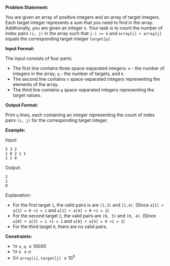 **Problem Statement:**

You are given an array of positive integers and an array of target integers. Each target integer represents a sum that you need to find in the array. Additionally, you are given an integer `k`. Your task is to count the number of index pairs `(i, j)` in the array such that `j-i >= k` and `array[i] + array[j]` equals the corresponding target integer `target[p]`.

**Input Format:**

The input consists of four parts:
- The first line contains three space-separated integers: `n` - the number of integers in the array, `q` - the number of targets, and `k`.
- The second line contains `n` space-separated integers representing the elements of the array.
- The third line contains `q` space-separated integers representing the target values.
  
**Output Format:**

Print `q` lines, each containing an integer representing the count of index pairs `(i, j)` for the corresponding target integer.

**Example:**

Input:
```
5 3 2
1 0 2 1 1
1 2 0
```

Output:
```
2
2
0
```

Explanation:
- For the first target `1`, the valid pairs is are `(1,3)` and `(1,4)`. (Since `a[1] + a[3] = 0 +1 = 1` and `a[1] + a[4] = 0 +1 = 1`)
- For the second target `2`, the valid pairs are `(0, 3)` and `(0, 4)`.  (Since `a[0] + a[3] = 1 +1 = 1` and `a[0] + a[4] = 0 +1 = 1`)
- For the third target `0`, there are no valid pairs.

**Constraints:**
- $1\le$ `n`, `q` $\le 10000$
- $1 \le$ `k` $\le n$
- $0 \le$ `array[i]`, `target[j]` $\le 10^5$
